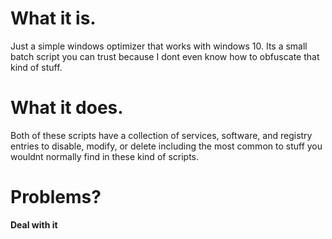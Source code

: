 # What it is.

Just a simple windows optimizer that works with windows 10. Its a small batch script you can trust because I dont even know how to obfuscate that kind of stuff.

# What it does.

Both of these scripts have a collection of services, software, and registry entries to disable, modify, or delete including the most common to stuff you wouldnt normally find in these kind of scripts.

# Problems?

**Deal with it**
